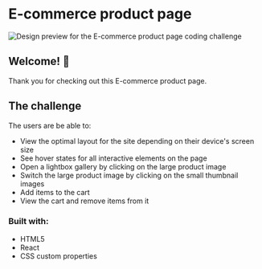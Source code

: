 # E-commerce product page

![Design preview for the E-commerce product page coding challenge](project/src/assets/design/desktop-preview.jpg)

## Welcome! 👋

Thank you for checking out this E-commerce product page.

## The challenge

The users are be able to:

- View the optimal layout for the site depending on their device's screen size
- See hover states for all interactive elements on the page
- Open a lightbox gallery by clicking on the large product image
- Switch the large product image by clicking on the small thumbnail images
- Add items to the cart
- View the cart and remove items from it

### Built with:
- HTML5
- React
- CSS custom properties
